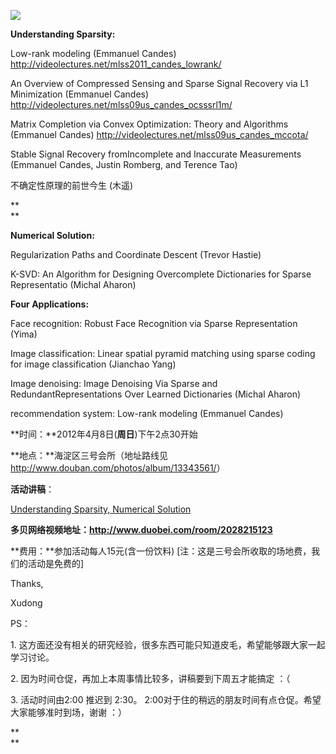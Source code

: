 ![ ](../../UserFiles/Image/activity/darwin.jpg)

**Understanding Sparsity:**

Low-rank modeling (Emmanuel Candes)
<http://videolectures.net/mlss2011_candes_lowrank/>

An Overview of Compressed Sensing and Sparse Signal Recovery via L1
Minimization (Emmanuel Candes)
<http://videolectures.net/mlss09us_candes_ocsssrl1m/>

Matrix Completion via Convex Optimization: Theory and Algorithms (Emmanuel
Candes) <http://videolectures.net/mlss09us_candes_mccota/>

Stable Signal Recovery fromIncomplete and Inaccurate Measurements (Emmanuel
Candes, Justin Romberg, and Terence Tao)

不确定性原理的前世今生 (木遥)

**  
**

**Numerical Solution:**

Regularization Paths and Coordinate Descent (Trevor Hastie)

K-SVD: An Algorithm for Designing Overcomplete Dictionaries for Sparse
Representatio (Michal Aharon)

  

**Four Applications:**

Face recognition: Robust Face Recognition via Sparse Representation (Yima)

Image classification: Linear spatial pyramid matching using sparse coding for
image classification (Jianchao Yang)

Image denoising: Image Denoising Via Sparse and RedundantRepresentations Over
Learned Dictionaries (Michal Aharon)

recommendation system: Low-rank modeling (Emmanuel Candes)

  

**时间：**2012年4月8日(**周日**)下午2点30开始 

**地点：**海淀区三号会所（地址路线见 <http://www.douban.com/photos/album/13343561/>） 

**活动讲稿**： 

[Understanding Sparsity, Numerical Solution](../download.php?id=425)

**多贝网络视频地址：<http://www.duobei.com/room/2028215123>**

**费用：**参加活动每人15元(含一份饮料) [注：这是三号会所收取的场地费，我们的活动是免费的]

  

Thanks,

  

Xudong

  

PS：

1\. 这方面还没有相关的研究经验，很多东西可能只知道皮毛，希望能够跟大家一起学习讨论。

2\. 因为时间仓促，再加上本周事情比较多，讲稿要到下周五才能搞定 ：（

3\. 活动时间由2:00 推迟到 2:30。 2:00对于住的稍远的朋友时间有点仓促。希望大家能够准时到场，谢谢 ：）

**  
**

